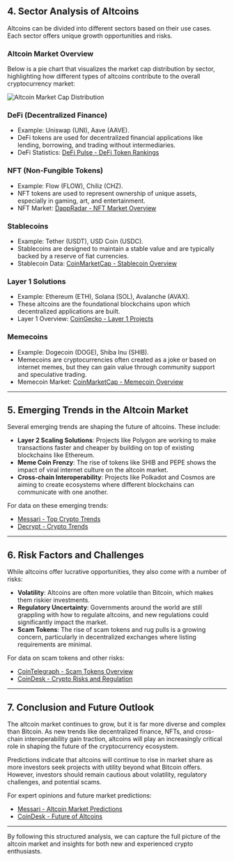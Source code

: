 ## **4. Sector Analysis of Altcoins**
Altcoins can be divided into different sectors based on their use cases. Each sector offers unique growth opportunities and risks.

### **Altcoin Market Overview**
Below is a pie chart that visualizes the market cap distribution by sector, highlighting how different types of altcoins contribute to the overall cryptocurrency market:

![Altcoin Market Cap Distribution](..Screenshots/Pie_Chart)

### **DeFi (Decentralized Finance)**
- Example: Uniswap (UNI), Aave (AAVE).
- DeFi tokens are used for decentralized financial applications like lending, borrowing, and trading without intermediaries.
- DeFi Statistics: [DeFi Pulse - DeFi Token Rankings](https://defipulse.com/)

### **NFT (Non-Fungible Tokens)**
- Example: Flow (FLOW), Chiliz (CHZ).
- NFT tokens are used to represent ownership of unique assets, especially in gaming, art, and entertainment.
- NFT Market: [DappRadar - NFT Market Overview](https://dappradar.com/nft)

### **Stablecoins**
- Example: Tether (USDT), USD Coin (USDC).
- Stablecoins are designed to maintain a stable value and are typically backed by a reserve of fiat currencies.
- Stablecoin Data: [CoinMarketCap - Stablecoin Overview](https://coinmarketcap.com/view/stablecoin/)

### **Layer 1 Solutions**
- Example: Ethereum (ETH), Solana (SOL), Avalanche (AVAX).
- These altcoins are the foundational blockchains upon which decentralized applications are built.
- Layer 1 Overview: [CoinGecko - Layer 1 Projects](https://www.coingecko.com/en/categories/layer-1)

### **Memecoins**
- Example: Dogecoin (DOGE), Shiba Inu (SHIB).
- Memecoins are cryptocurrencies often created as a joke or based on internet memes, but they can gain value through community support and speculative trading.
- Memecoin Market: [CoinMarketCap - Memecoin Overview](https://coinmarketcap.com/view/memes/)


---

## **5. Emerging Trends in the Altcoin Market**
Several emerging trends are shaping the future of altcoins. These include:
- **Layer 2 Scaling Solutions**: Projects like Polygon are working to make transactions faster and cheaper by building on top of existing blockchains like Ethereum.
- **Meme Coin Frenzy**: The rise of tokens like SHIB and PEPE shows the impact of viral internet culture on the altcoin market.
- **Cross-chain Interoperability**: Projects like Polkadot and Cosmos are aiming to create ecosystems where different blockchains can communicate with one another.

For data on these emerging trends:
- [Messari - Top Crypto Trends](https://messari.io/screener/trends)
- [Decrypt - Crypto Trends](https://decrypt.co/category/defi)

---

## **6. Risk Factors and Challenges**
While altcoins offer lucrative opportunities, they also come with a number of risks:
- **Volatility**: Altcoins are often more volatile than Bitcoin, which makes them riskier investments.
- **Regulatory Uncertainty**: Governments around the world are still grappling with how to regulate altcoins, and new regulations could significantly impact the market.
- **Scam Tokens**: The rise of scam tokens and rug pulls is a growing concern, particularly in decentralized exchanges where listing requirements are minimal.
  
For data on scam tokens and other risks:
- [CoinTelegraph - Scam Tokens Overview](https://cointelegraph.com/news/why-crypto-scams-are-a-big-threat)
- [CoinDesk - Crypto Risks and Regulation](https://www.coindesk.com/tag/crypto-regulation)

---

## **7. Conclusion and Future Outlook**
The altcoin market continues to grow, but it is far more diverse and complex than Bitcoin. As new trends like decentralized finance, NFTs, and cross-chain interoperability gain traction, altcoins will play an increasingly critical role in shaping the future of the cryptocurrency ecosystem.

Predictions indicate that altcoins will continue to rise in market share as more investors seek projects with utility beyond what Bitcoin offers. However, investors should remain cautious about volatility, regulatory challenges, and potential scams.

For expert opinions and future market predictions:
- [Messari - Altcoin Market Predictions](https://messari.io/)
- [CoinDesk - Future of Altcoins](https://www.coindesk.com/markets/2024-altcoins-outlook/)

---

By following this structured analysis, we can capture the full picture of the altcoin market and insights for both new and experienced crypto enthusiasts.

